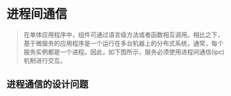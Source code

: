 # 进程间通信

> 在单体应用程序中，组件可通过语言级方法或者函数相互调用。相比之下，基于微服务的应用程序是一个运行在多台机器上的分布式系统，通常，每个服务实例都是一个进程。因此，如下图所示，服务必须使用进程间通信\(ipc\)机制进行交互。

## 进程通信的设计问题



